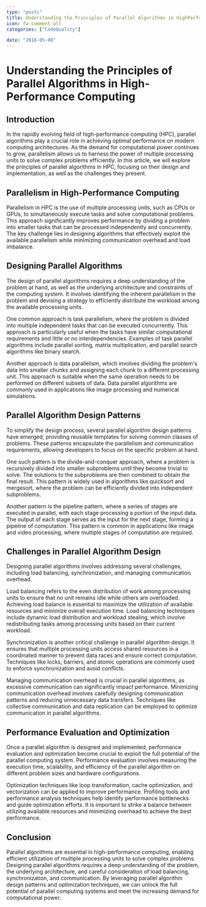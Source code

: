 ```yaml
---
type: "posts"
title: Understanding the Principles of Parallel Algorithms in HighPerformance Computing
icon: fa-comment-alt
categories: ["CodeQuality"]

date: "2018-05-08"
---
```




# Understanding the Principles of Parallel Algorithms in High-Performance Computing

## Introduction

In the rapidly evolving field of high-performance computing (HPC), parallel algorithms play a crucial role in achieving optimal performance on modern computing architectures. As the demand for computational power continues to grow, parallelism allows us to harness the power of multiple processing units to solve complex problems efficiently. In this article, we will explore the principles of parallel algorithms in HPC, focusing on their design and implementation, as well as the challenges they present.

## Parallelism in High-Performance Computing

Parallelism in HPC is the use of multiple processing units, such as CPUs or GPUs, to simultaneously execute tasks and solve computational problems. This approach significantly improves performance by dividing a problem into smaller tasks that can be processed independently and concurrently. The key challenge lies in designing algorithms that effectively exploit the available parallelism while minimizing communication overhead and load imbalance.

## Designing Parallel Algorithms

The design of parallel algorithms requires a deep understanding of the problem at hand, as well as the underlying architecture and constraints of the computing system. It involves identifying the inherent parallelism in the problem and devising a strategy to efficiently distribute the workload among the available processing units.

One common approach is task parallelism, where the problem is divided into multiple independent tasks that can be executed concurrently. This approach is particularly useful when the tasks have similar computational requirements and little or no interdependencies. Examples of task parallel algorithms include parallel sorting, matrix multiplication, and parallel search algorithms like binary search.

Another approach is data parallelism, which involves dividing the problem's data into smaller chunks and assigning each chunk to a different processing unit. This approach is suitable when the same operation needs to be performed on different subsets of data. Data parallel algorithms are commonly used in applications like image processing and numerical simulations.

## Parallel Algorithm Design Patterns

To simplify the design process, several parallel algorithm design patterns have emerged, providing reusable templates for solving common classes of problems. These patterns encapsulate the parallelism and communication requirements, allowing developers to focus on the specific problem at hand.

One such pattern is the divide-and-conquer approach, where a problem is recursively divided into smaller subproblems until they become trivial to solve. The solutions to the subproblems are then combined to obtain the final result. This pattern is widely used in algorithms like quicksort and mergesort, where the problem can be efficiently divided into independent subproblems.

Another pattern is the pipeline pattern, where a series of stages are executed in parallel, with each stage processing a portion of the input data. The output of each stage serves as the input for the next stage, forming a pipeline of computation. This pattern is common in applications like image and video processing, where multiple stages of computation are required.

## Challenges in Parallel Algorithm Design

Designing parallel algorithms involves addressing several challenges, including load balancing, synchronization, and managing communication overhead.

Load balancing refers to the even distribution of work among processing units to ensure that no unit remains idle while others are overloaded. Achieving load balance is essential to maximize the utilization of available resources and minimize overall execution time. Load balancing techniques include dynamic load distribution and workload stealing, which involve redistributing tasks among processing units based on their current workload.

Synchronization is another critical challenge in parallel algorithm design. It ensures that multiple processing units access shared resources in a coordinated manner to prevent data races and ensure correct computation. Techniques like locks, barriers, and atomic operations are commonly used to enforce synchronization and avoid conflicts.

Managing communication overhead is crucial in parallel algorithms, as excessive communication can significantly impact performance. Minimizing communication overhead involves carefully designing communication patterns and reducing unnecessary data transfers. Techniques like collective communication and data replication can be employed to optimize communication in parallel algorithms.

## Performance Evaluation and Optimization

Once a parallel algorithm is designed and implemented, performance evaluation and optimization become crucial to exploit the full potential of the parallel computing system. Performance evaluation involves measuring the execution time, scalability, and efficiency of the parallel algorithm on different problem sizes and hardware configurations.

Optimization techniques like loop transformation, cache optimization, and vectorization can be applied to improve performance. Profiling tools and performance analysis techniques help identify performance bottlenecks and guide optimization efforts. It is important to strike a balance between utilizing available resources and minimizing overhead to achieve the best performance.

## Conclusion

Parallel algorithms are essential in high-performance computing, enabling efficient utilization of multiple processing units to solve complex problems. Designing parallel algorithms requires a deep understanding of the problem, the underlying architecture, and careful consideration of load balancing, synchronization, and communication. By leveraging parallel algorithm design patterns and optimization techniques, we can unlock the full potential of parallel computing systems and meet the increasing demand for computational power.
